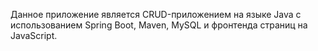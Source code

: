 Данное приложение является CRUD-приложением на языке Java с использованием Spring Boot, Maven, MySQL и фронтенда страниц на JavaScript.
